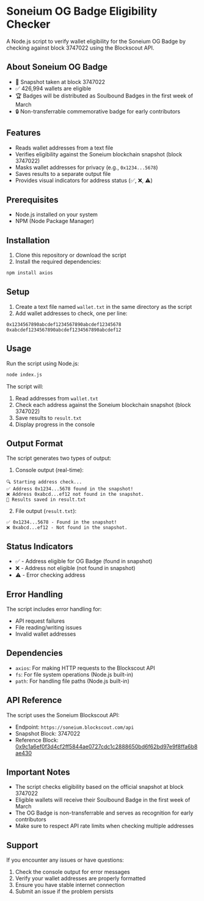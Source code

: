 # Soneium OG Badge Eligibility Checker

A Node.js script to verify wallet eligibility for the Soneium OG Badge by checking against block 3747022 using the Blockscout API.

## About Soneium OG Badge

- 📸 Snapshot taken at block 3747022
- ✅ 426,994 wallets are eligible
- 🏆 Badges will be distributed as Soulbound Badges in the first week of March
- 🔒 Non-transferrable commemorative badge for early contributors

## Features

- Reads wallet addresses from a text file
- Verifies eligibility against the Soneium blockchain snapshot (block 3747022)
- Masks wallet addresses for privacy (e.g., `0x1234...5678`)
- Saves results to a separate output file
- Provides visual indicators for address status (✅, ❌, ⚠️)

## Prerequisites

- Node.js installed on your system
- NPM (Node Package Manager)

## Installation

1. Clone this repository or download the script
2. Install the required dependencies:

```bash
npm install axios
```

## Setup

1. Create a text file named `wallet.txt` in the same directory as the script
2. Add wallet addresses to check, one per line:

```text
0x1234567890abcdef1234567890abcdef12345678
0xabcdef1234567890abcdef1234567890abcdef12
```

## Usage

Run the script using Node.js:

```bash
node index.js
```

The script will:
1. Read addresses from `wallet.txt`
2. Check each address against the Soneium blockchain snapshot (block 3747022)
3. Save results to `result.txt`
4. Display progress in the console

## Output Format

The script generates two types of output:

1. Console output (real-time):
```
🔍 Starting address check...
✅ Address 0x1234...5678 found in the snapshot!
❌ Address 0xabcd...ef12 not found in the snapshot.
📁 Results saved in result.txt
```

2. File output (`result.txt`):
```
✅ 0x1234...5678 - Found in the snapshot!
❌ 0xabcd...ef12 - Not found in the snapshot.
```

## Status Indicators

- ✅ - Address eligible for OG Badge (found in snapshot)
- ❌ - Address not eligible (not found in snapshot)
- ⚠️ - Error checking address

## Error Handling

The script includes error handling for:
- API request failures
- File reading/writing issues
- Invalid wallet addresses

## Dependencies

- `axios`: For making HTTP requests to the Blockscout API
- `fs`: For file system operations (Node.js built-in)
- `path`: For handling file paths (Node.js built-in)

## API Reference

The script uses the Soneium Blockscout API:
- Endpoint: `https://soneium.blockscout.com/api`
- Snapshot Block: 3747022
- Reference Block: [0x9c1a6ef0f3d4cf2ff5844ae0727cdc1c2888650bd6f62bd97e9f8ffa6b8ae430](https://soneium.blockscout.com/block/0x9c1a6ef0f3d4cf2ff5844ae0727cdc1c2888650bd6f62bd97e9f8ffa6b8ae430)

## Important Notes

- The script checks eligibility based on the official snapshot at block 3747022
- Eligible wallets will receive their Soulbound Badge in the first week of March
- The OG Badge is non-transferrable and serves as recognition for early contributors
- Make sure to respect API rate limits when checking multiple addresses

## Support

If you encounter any issues or have questions:
1. Check the console output for error messages
2. Verify your wallet addresses are properly formatted
3. Ensure you have stable internet connection
4. Submit an issue if the problem persists